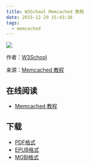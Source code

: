 ```yaml
---
title: W3School Memcached 教程
date: 2015-12-29 15:43:38
tags:
  - memcached
---
```


![](https://ek8whxe.cloudimg.io/s/width/226/https://www.gitbook.com/cover/book/wizardforcel/w3school-mc.jpg?build=1451374865418&v=12.0.2)

作者：[W3School](http://www.w3cschool.cc/)

来源：[Memcached 教程](http://www.w3cschool.cc/Memcached/Memcached-tutorial.html)

<!--more-->

## 在线阅读 ##

+ [Memcached 教程](https://www.gitbook.com/book/wizardforcel/w3school-mc/details)

## 下载 ##

+ [PDF格式](https://www.gitbook.com/download/pdf/book/wizardforcel/w3school-mc)
+ [EPUB格式](https://www.gitbook.com/download/epub/book/wizardforcel/w3school-mc)
+ [MOBI格式](https://www.gitbook.com/download/mobi/book/wizardforcel/w3school-mc)